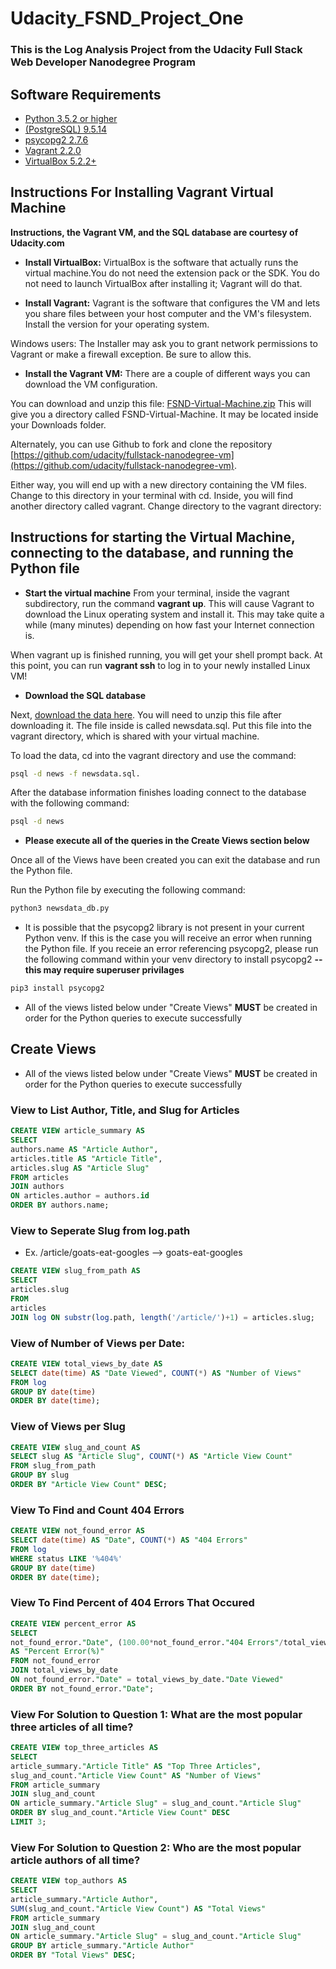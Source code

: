 # Udacity_FSND_Project_One

### This is the Log Analysis Project from the Udacity Full Stack Web Developer Nanodegree Program

## Software Requirements
* [Python 3.5.2 or higher]( https://www.python.org/downloads)
* [(PostgreSQL) 9.5.14](https://www.postgresql.org/download/)
* [psycopg2 2.7.6](http://initd.org/psycopg/download/)
* [Vagrant 2.2.0](https://www.vagrantup.com/downloads)
* [VirtualBox 5.2.2+](https://www.virtualbox.org/wiki/Downloads)

## Instructions For Installing Vagrant Virtual Machine

**Instructions, the Vagrant VM, and the SQL database are courtesy of Udacity.com**

* **Install VirtualBox:**
VirtualBox is the software that actually runs the virtual machine.You do not need the extension pack or the SDK. You do not need to launch VirtualBox after installing it; Vagrant will do that.

* **Install Vagrant:**
Vagrant is the software that configures the VM and lets you share files between your host computer and the VM's filesystem. Install the version for your operating system.

Windows users: The Installer may ask you to grant network permissions to Vagrant or make a firewall exception. Be sure to allow this.

* **Install the Vagrant VM:**
There are a couple of different ways you can download the VM configuration.

You can download and unzip this file: [FSND-Virtual-Machine.zip](https://s3.amazonaws.com/video.udacity-data.com/topher/2018/April/5acfbfa3_fsnd-virtual-machine/fsnd-virtual-machine.zip) This will give you a directory called FSND-Virtual-Machine. It may be located inside your Downloads folder.

Alternately, you can use Github to fork and clone the repository [https://github.com/udacity/fullstack-nanodegree-vm](https://github.com/udacity/fullstack-nanodegree-vm).

Either way, you will end up with a new directory containing the VM files. Change to this directory in your terminal with cd. Inside, you will find another directory called vagrant. Change directory to the vagrant directory:

## Instructions for starting the Virtual Machine, connecting to the database, and running the Python file 

* **Start the virtual machine**
From your terminal, inside the vagrant subdirectory, run the command **vagrant up**. This will cause Vagrant to download the Linux operating system and install it. This may take quite a while (many minutes) depending on how fast your Internet connection is.

When vagrant up is finished running, you will get your shell prompt back. At this point, you can run **vagrant ssh** to log in to your newly installed Linux VM!

* **Download the SQL database**

Next, [download the data here](https://d17h27t6h515a5.cloudfront.net/topher/2016/August/57b5f748_newsdata/newsdata.zip). You will need to unzip this file after downloading it. The file inside is called newsdata.sql. Put this file into the vagrant directory, which is shared with your virtual machine.

To load the data, cd into the vagrant directory and use the command: 

```bash
psql -d news -f newsdata.sql.
```
After the database information finishes loading connect to the database with the following command:

```bash
psql -d news
```

* **Please execute all of the queries in the Create Views section below**

Once all of the Views have been created you can exit the database and run the Python file.

Run the Python file by executing the following command:

```bash
python3 newsdata_db.py
```

* It is possible that the psycopg2 library is not present in your current Python venv. If this is the case you will receive an error when running the Python file. If you receie an error referencing psycopg2, please run the following command within your venv directory to install psycopg2 **--this may require superuser privilages**

```bash
pip3 install psycopg2
```

* All of the views listed below under "Create Views" **MUST** be created in order for the Python queries to execute successfully


## Create Views

* All of the views listed below under "Create Views" **MUST** be created in order for the Python queries to execute successfully

### View to List Author, Title, and Slug for Articles

```sql
CREATE VIEW article_summary AS
SELECT
authors.name AS "Article Author",
articles.title AS "Article Title",
articles.slug AS "Article Slug"
FROM articles
JOIN authors
ON articles.author = authors.id
ORDER BY authors.name;
```

### View to Seperate Slug from log.path
* Ex. /article/goats-eat-googles --> goats-eat-googles

```sql
CREATE VIEW slug_from_path AS
SELECT
articles.slug
FROM
articles
JOIN log ON substr(log.path, length('/article/')+1) = articles.slug;
```


### View of Number of Views per Date:

```sql
CREATE VIEW total_views_by_date AS
SELECT date(time) AS "Date Viewed", COUNT(*) AS "Number of Views"
FROM log
GROUP BY date(time)
ORDER BY date(time);
```

### View of Views per Slug

```sql
CREATE VIEW slug_and_count AS
SELECT slug AS "Article Slug", COUNT(*) AS "Article View Count"
FROM slug_from_path
GROUP BY slug
ORDER BY "Article View Count" DESC;
```

### View To Find and Count 404 Errors

```sql
CREATE VIEW not_found_error AS
SELECT date(time) AS "Date", COUNT(*) AS "404 Errors"
FROM log
WHERE status LIKE '%404%'
GROUP BY date(time)
ORDER BY date(time);
```


### View To Find Percent of 404 Errors That Occured

```sql
CREATE VIEW percent_error AS
SELECT
not_found_error."Date", (100.00*not_found_error."404 Errors"/total_views_by_date."Number of Views")
AS "Percent Error(%)"
FROM not_found_error
JOIN total_views_by_date
ON not_found_error."Date" = total_views_by_date."Date Viewed"
ORDER BY not_found_error."Date";
```

### View For Solution to Question 1: What are the most popular three articles of all time?

```sql
CREATE VIEW top_three_articles AS
SELECT
article_summary."Article Title" AS "Top Three Articles",
slug_and_count."Article View Count" AS "Number of Views"
FROM article_summary
JOIN slug_and_count
ON article_summary."Article Slug" = slug_and_count."Article Slug"
ORDER BY slug_and_count."Article View Count" DESC
LIMIT 3;
```

### View For Solution to Question 2: Who are the most popular article authors of all time?

```sql
CREATE VIEW top_authors AS
SELECT
article_summary."Article Author",
SUM(slug_and_count."Article View Count") AS "Total Views"
FROM article_summary
JOIN slug_and_count
ON article_summary."Article Slug" = slug_and_count."Article Slug"
GROUP BY article_summary."Article Author"
ORDER BY "Total Views" DESC;
```



